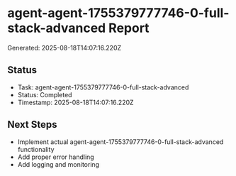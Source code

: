 # agent-agent-1755379777746-0-full-stack-advanced Report

Generated: 2025-08-18T14:07:16.220Z

## Status
- Task: agent-agent-1755379777746-0-full-stack-advanced
- Status: Completed
- Timestamp: 2025-08-18T14:07:16.220Z

## Next Steps
- Implement actual agent-agent-1755379777746-0-full-stack-advanced functionality
- Add proper error handling
- Add logging and monitoring
